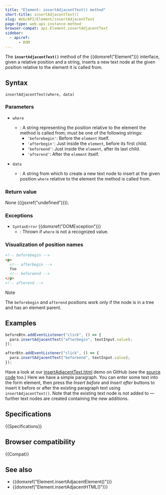 ```yaml
---
title: "Element: insertAdjacentText() method"
short-title: insertAdjacentText()
slug: Web/API/Element/insertAdjacentText
page-type: web-api-instance-method
browser-compat: api.Element.insertAdjacentText
sidebar:
  - apiref:
      - DOM
---
```


The **`insertAdjacentText()`** method of the {{domxref("Element")}} interface, given a relative position and a string, inserts a new text node at the given position relative to the element it is called from.

## Syntax

```js-nolint
insertAdjacentText(where, data)
```

### Parameters

- `where`
  - : A string representing the position relative to the element the method is called from; must be one of the following strings:
    - `'beforebegin'`: Before the `element` itself.
    - `'afterbegin'`: Just inside the `element`, before its first child.
    - `'beforeend'`: Just inside the `element`, after its last child.
    - `'afterend'`: After the `element` itself.

- `data`
  - : A string from which to create a new text node to insert at the given position `where` relative to the element the method is called from.

### Return value

None ({{jsxref("undefined")}}).

### Exceptions

- `SyntaxError` {{domxref("DOMException")}}
  - : Thrown if `where` is not a recognized value.

### Visualization of position names

```html
<!-- beforebegin -->
<p>
  <!-- afterbegin -->
  foo
  <!-- beforeend -->
</p>
<!-- afterend -->
```

> [!NOTE]
> The `beforebegin` and
> `afterend` positions work only if the node is in a tree and has an element
> parent.

## Examples

```js
beforeBtn.addEventListener("click", () => {
  para.insertAdjacentText("afterbegin", textInput.value);
});

afterBtn.addEventListener("click", () => {
  para.insertAdjacentText("beforeend", textInput.value);
});
```

Have a look at our [insertAdjacentText.html](https://mdn.github.io/dom-examples/insert-adjacent/insertAdjacentText.html)
demo on GitHub (see the [source code](https://github.com/mdn/dom-examples/blob/main/insert-adjacent/insertAdjacentText.html) too.) Here we have a simple paragraph. You can enter some text into the form
element, then press the _Insert before_ and _Insert after_ buttons to
insert it before or after the existing paragraph text using
`insertAdjacentText()`. Note that the existing text node is not added to —
further text nodes are created containing the new additions.

## Specifications

{{Specifications}}

## Browser compatibility

{{Compat}}

## See also

- {{domxref("Element.insertAdjacentElement()")}}
- {{domxref("Element.insertAdjacentHTML()")}}
